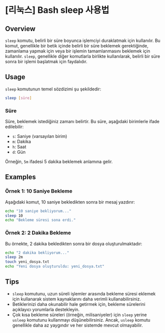 # [리눅스] Bash sleep 사용법

## Overview
`sleep` komutu, belirli bir süre boyunca işlemciyi duraklatmak için kullanılır. Bu komut, genellikle bir betik içinde belirli bir süre beklemek gerektiğinde, zamanlama yapmak için veya bir işlemin tamamlanmasını beklemek için kullanılır. `sleep`, genellikle diğer komutlarla birlikte kullanılarak, belirli bir süre sonra bir işlemi başlatmak için faydalıdır.

## Usage
`sleep` komutunun temel sözdizimi şu şekildedir:

```bash
sleep [süre]
```

### Süre
Süre, beklemek istediğiniz zamanı belirtir. Bu süre, aşağıdaki birimlerle ifade edilebilir:

- `s`: Saniye (varsayılan birim)
- `m`: Dakika
- `h`: Saat
- `d`: Gün

Örneğin, `5m` ifadesi 5 dakika beklemek anlamına gelir.

## Examples
### Örnek 1: 10 Saniye Bekleme
Aşağıdaki komut, 10 saniye bekledikten sonra bir mesaj yazdırır:

```bash
echo "10 saniye bekliyorum..."
sleep 10
echo "Bekleme süresi sona erdi."
```

### Örnek 2: 2 Dakika Bekleme
Bu örnekte, 2 dakika bekledikten sonra bir dosya oluşturulmaktadır:

```bash
echo "2 dakika bekliyorum..."
sleep 2m
touch yeni_dosya.txt
echo "Yeni dosya oluşturuldu: yeni_dosya.txt"
```

## Tips
- `sleep` komutunu, uzun süreli işlemler arasında bekleme süresi eklemek için kullanarak sistem kaynaklarını daha verimli kullanabilirsiniz.
- Betiklerinizi daha okunabilir hale getirmek için, bekleme sürelerini açıklayıcı yorumlarla destekleyin.
- Çok kısa bekleme süreleri (örneğin, milisaniyeler) için `sleep` yerine `usleep` komutunu kullanmayı düşünebilirsiniz. Ancak, `usleep` komutu genellikle daha az yaygındır ve her sistemde mevcut olmayabilir.